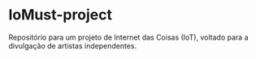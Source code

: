 # IoMust-project
Repositório para um projeto de Internet das Coisas (IoT), voltado para a divulgação de artistas independentes.
